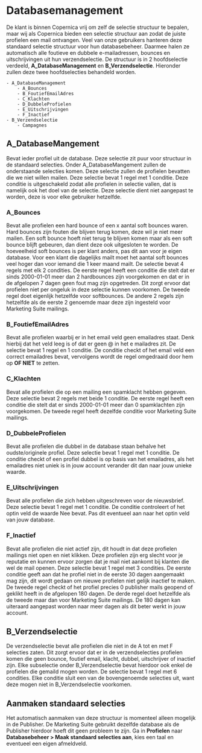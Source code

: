 # Databasemanagement
De klant is binnen Copernica vrij om zelf de selectie structuur te bepalen, maar wij als Copernica bieden een selectie structuur aan zodat de juiste profielen een mail ontvangen. Veel van onze gebruikers hanteren deze standaard selectie structuur voor hun databasebeheer. Daarmee halen ze automatisch alle foutieve en dubbele e-mailadressen, bounces en uitschrijvingen uit hun verzendselectie. De structuur is in 2 hoofdselectie verdeeld, **A_DatabaseManagement** en **B_Verzendselectie**. Hieronder zullen deze twee hoofdselecties behandeld worden. 

```
- A_DatabaseManagement
    - A_Bounces
    - B_FoutiefEmailAdres
    - C_Klachten
    - D_DubbeleProfielen
    - E_Uitschrijvingen
    - F_Inactief
- B_Verzendselectie
    - Campagnes
```

## A_DatabaseMangement
Bevat ieder profiel uit de database. Deze selectie zit puur voor structuur in de standaard selecties. Onder A_DatabaseMangement zullen de onderstaande selecties komen. Deze selectie zullen de profielen bevatten die we niet willen mailen. 
Deze selectie bevat 1 regel met 1 conditie. Deze conditie is uitgeschakeld zodat alle profielen in selectie vallen, dat is namelijk ook het doel van de selectie. Deze selectie dient niet aangepast te worden, deze is voor elke gebruiker hetzelfde. 

### A_Bounces
Bevat alle profielen een hard bounce of een x aantal soft bounces waren. Hard bounces zijn fouten die blijven terug komen, deze wil je niet meer mailen. Een soft bounce hoeft niet terug te blijven komen maar als een soft bounce blijft gebeuren, dan dient deze ook uitgesloten te worden. De hoeveelheid soft bounces is per klant anders, pas dit aan voor je eigen database. Voor een klant die dagelijks mailt moet het aantal soft bounces veel hoger dan voor iemand die 1 keer maand mailt. 
De selectie bevat 4 regels met elk 2 condities. De eerste regel heeft een conditie die stelt dat er sinds 2000-01-01 meer dan 2 hardbounces zijn voorgekomen en dat er in de afgelopen 7 dagen geen fout mag zijn opgetreden. Dit zorgt ervoor dat profielen niet per ongeluk in deze selectie kunnen voorkomen. De tweede regel doet eigenlijk hetzelfde voor softbounces. De andere 2 regels zijn hetzelfde als de eerste 2 genoemde maar deze zijn ingesteld voor Marketing Suite mailings. 
### B_FoutiefEmailAdres
Bevat alle profielen waarbij er in het email veld geen emailadres staat. Denk hierbij dat het veld leeg is of dat er geen @ in het e mailadres zit.
De selectie bevat 1 regel en 1 conditie. De conditie checkt of het email veld een correct emailadres bevat, vervolgens wordt de regel omgedraaid door hem op **OF NIET** te zetten. 
### C_Klachten
Bevat alle profielen die op een mailing een spamklacht hebben gegeven. 
Deze selectie bevat 2 regels met beide 1 conditie. De eerste regel heeft een conditie die stelt dat er sinds 2000-01-01 meer dan 0 spamklachten zijn voorgekomen. De tweede regel heeft dezelfde conditie voor Marketing Suite mailings. 
### D_DubbeleProfielen
Bevat alle profielen die dubbel in de database staan behalve het oudste/originele profiel.
Deze selectie bevat 1 regel met 1 conditie. De conditie checkt of een profiel dubbel is op basis van het emailadres, als het emailadres niet uniek is in jouw account verander dit dan naar jouw unieke waarde. 
### E_Uitschrijvingen
Bevat alle profielen die zich hebben uitgeschreven voor de nieuwsbrief. 
Deze selectie bevat 1 regel met 1 conditie. De conditie controleert of het optin veld de waarde Nee bevat. Pas dit eventueel aan naar het optin veld van jouw database.
### F_Inactief
Bevat alle profielen die niet actief zijn, dit houdt in dat deze profielen mailings niet open en niet klikken. Deze profielen zijn erg slecht voor je reputatie en kunnen ervoor zorgen dat je mail niet aankomt bij klanten die wel de mail openen.
Deze selectie bevat 1 regel met 3 condities. De eerste conditie geeft aan dat he profiel niet in de eerste 30 dagen aangemaakt mag zijn, dit wordt gedaan om nieuwe profielen niet gelijk inactief te maken. De tweede regel checkt of het profiel precies 0 publisher mails geopend of geklikt heeft in de afgelopen 180 dagen. De derde regel doet hetzelfde als de tweede maar dan voor Marketing Suite mailings. De 180 dagen kan uiteraard aangepast worden naar meer dagen als dit beter werkt in jouw account.
## B_Verzendselectie
De verzendselectie bevat alle profielen die niet in de A tot en met F selecties zaten. Dit zorgt ervoor dat er in de verzendselecties profielen komen die geen bounce, foutief email, klacht, dubbel, uitschrijver of inactief zijn. Elke subselectie onder B_Verzendselectie bevat hierdoor ook enkel de profielen die gemaild mogen worden. 
De selectie bevat 1 regel met 6 condities. Elke conditie sluit een van de bovengenoemde selecties uit, want deze mogen niet in B_Verzendselectie voorkomen. 
## Aanmaken standaard selecties
Het automatisch aanmaken van deze structuur is momenteel alleen mogelijk in de Publisher. De Marketing Suite gebruikt dezelfde database als de Publisher hierdoor hoeft dit geen probleem te zijn. Ga in **Profielen** naar **Databasebeheer > Maak standaard selecties aan**, kies een taal en eventueel een eigen afmeldveld. 





